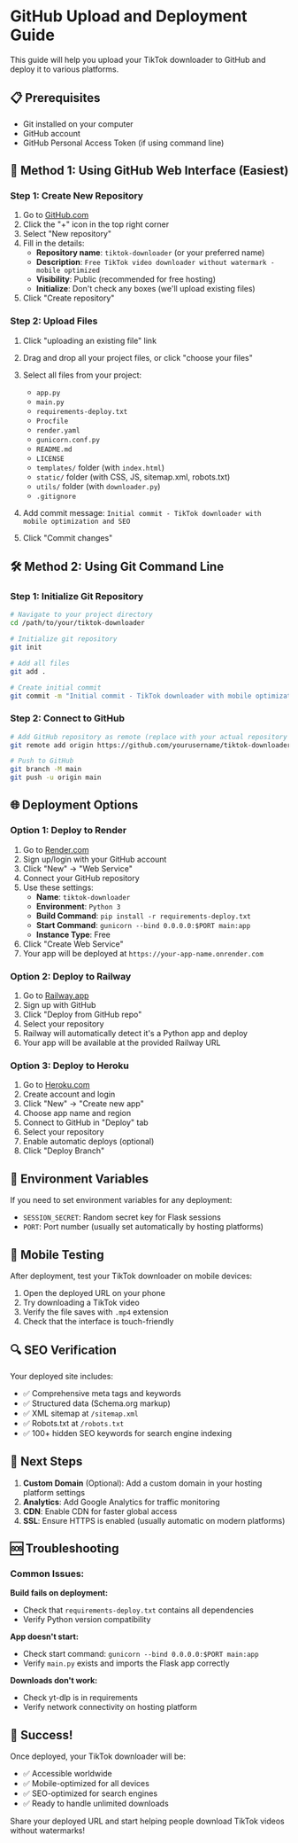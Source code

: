 # GitHub Upload and Deployment Guide

This guide will help you upload your TikTok downloader to GitHub and deploy it to various platforms.

## 📋 Prerequisites

- Git installed on your computer
- GitHub account
- GitHub Personal Access Token (if using command line)

## 🚀 Method 1: Using GitHub Web Interface (Easiest)

### Step 1: Create New Repository

1. Go to [GitHub.com](https://github.com)
2. Click the "+" icon in the top right corner
3. Select "New repository"
4. Fill in the details:
   - **Repository name**: `tiktok-downloader` (or your preferred name)
   - **Description**: `Free TikTok video downloader without watermark - mobile optimized`
   - **Visibility**: Public (recommended for free hosting)
   - **Initialize**: Don't check any boxes (we'll upload existing files)
5. Click "Create repository"

### Step 2: Upload Files

1. Click "uploading an existing file" link
2. Drag and drop all your project files, or click "choose your files"
3. Select all files from your project:
   - `app.py`
   - `main.py`
   - `requirements-deploy.txt`
   - `Procfile`
   - `render.yaml`
   - `gunicorn.conf.py`
   - `README.md`
   - `LICENSE`
   - `templates/` folder (with `index.html`)
   - `static/` folder (with CSS, JS, sitemap.xml, robots.txt)
   - `utils/` folder (with `downloader.py`)
   - `.gitignore`

4. Add commit message: `Initial commit - TikTok downloader with mobile optimization and SEO`
5. Click "Commit changes"

## 🛠️ Method 2: Using Git Command Line

### Step 1: Initialize Git Repository

```bash
# Navigate to your project directory
cd /path/to/your/tiktok-downloader

# Initialize git repository
git init

# Add all files
git add .

# Create initial commit
git commit -m "Initial commit - TikTok downloader with mobile optimization and SEO"
```

### Step 2: Connect to GitHub

```bash
# Add GitHub repository as remote (replace with your actual repository URL)
git remote add origin https://github.com/yourusername/tiktok-downloader.git

# Push to GitHub
git branch -M main
git push -u origin main
```

## 🌐 Deployment Options

### Option 1: Deploy to Render

1. Go to [Render.com](https://render.com)
2. Sign up/login with your GitHub account
3. Click "New" → "Web Service"
4. Connect your GitHub repository
5. Use these settings:
   - **Name**: `tiktok-downloader`
   - **Environment**: `Python 3`
   - **Build Command**: `pip install -r requirements-deploy.txt`
   - **Start Command**: `gunicorn --bind 0.0.0.0:$PORT main:app`
   - **Instance Type**: Free
6. Click "Create Web Service"
7. Your app will be deployed at `https://your-app-name.onrender.com`

### Option 2: Deploy to Railway

1. Go to [Railway.app](https://railway.app)
2. Sign up with GitHub
3. Click "Deploy from GitHub repo"
4. Select your repository
5. Railway will automatically detect it's a Python app and deploy
6. Your app will be available at the provided Railway URL

### Option 3: Deploy to Heroku

1. Go to [Heroku.com](https://heroku.com)
2. Create account and login
3. Click "New" → "Create new app"
4. Choose app name and region
5. Connect to GitHub in "Deploy" tab
6. Select your repository
7. Enable automatic deploys (optional)
8. Click "Deploy Branch"

## 🔧 Environment Variables

If you need to set environment variables for any deployment:

- `SESSION_SECRET`: Random secret key for Flask sessions
- `PORT`: Port number (usually set automatically by hosting platforms)

## 📱 Mobile Testing

After deployment, test your TikTok downloader on mobile devices:

1. Open the deployed URL on your phone
2. Try downloading a TikTok video
3. Verify the file saves with `.mp4` extension
4. Check that the interface is touch-friendly

## 🔍 SEO Verification

Your deployed site includes:

- ✅ Comprehensive meta tags and keywords
- ✅ Structured data (Schema.org markup)
- ✅ XML sitemap at `/sitemap.xml`
- ✅ Robots.txt at `/robots.txt`
- ✅ 100+ hidden SEO keywords for search engine indexing

## 🎯 Next Steps

1. **Custom Domain** (Optional): Add a custom domain in your hosting platform settings
2. **Analytics**: Add Google Analytics for traffic monitoring
3. **CDN**: Enable CDN for faster global access
4. **SSL**: Ensure HTTPS is enabled (usually automatic on modern platforms)

## 🆘 Troubleshooting

### Common Issues:

**Build fails on deployment:**
- Check that `requirements-deploy.txt` contains all dependencies
- Verify Python version compatibility

**App doesn't start:**
- Check start command: `gunicorn --bind 0.0.0.0:$PORT main:app`
- Verify `main.py` exists and imports the Flask app correctly

**Downloads don't work:**
- Check yt-dlp is in requirements
- Verify network connectivity on hosting platform

## 🎉 Success!

Once deployed, your TikTok downloader will be:
- ✅ Accessible worldwide
- ✅ Mobile-optimized for all devices
- ✅ SEO-optimized for search engines
- ✅ Ready to handle unlimited downloads

Share your deployed URL and start helping people download TikTok videos without watermarks!